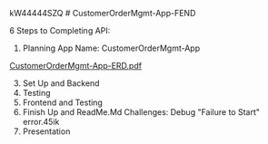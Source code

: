 kW44444SZQ  # CustomerOrderMgmt-App-FEND

6 Steps to Completing API:

1. Planning
   App Name:  CustomerOrderMgmt-App
   
   
[CustomerOrderMgmt-App-ERD.pdf](https://github.com/annettem123/CustomerOrderMgmt-App-FEND/files/8496850/CustomerOrderMgmt-App-ERD.pdf)

   
3. Set Up and Backend
4. Testing
5. Frontend and Testing
6. Finish Up and ReadMe.Md
   Challenges:  Debug "Failure to Start" error.45ik
8. Presentation
